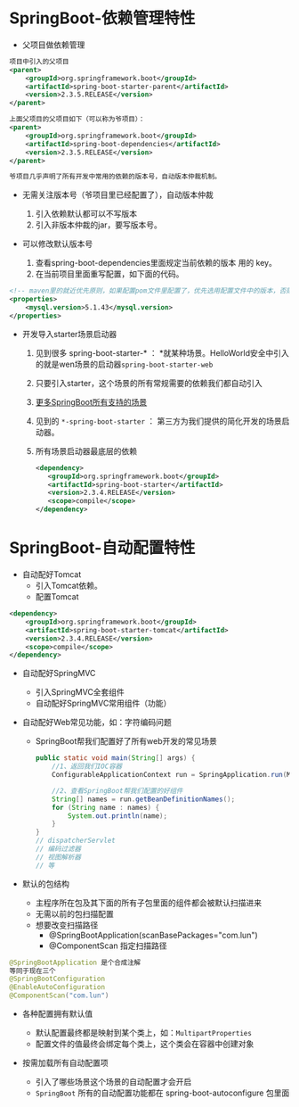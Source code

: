 # SpringBoot-依赖管理特性

- 父项目做依赖管理

```xml
项目中引入的父项目
<parent>
	<groupId>org.springframework.boot</groupId>
	<artifactId>spring-boot-starter-parent</artifactId>
	<version>2.3.5.RELEASE</version>
</parent>

上面父项目的父项目如下（可以称为爷项目）：
<parent>
	<groupId>org.springframework.boot</groupId>
	<artifactId>spring-boot-dependencies</artifactId>
	<version>2.3.5.RELEASE</version>
</parent>

爷项目几乎声明了所有开发中常用的依赖的版本号，自动版本仲裁机制。 
```

- 无需关注版本号（爷项目里已经配置了），自动版本仲裁
  1. 引入依赖默认都可以不写版本
  2. 引入非版本仲裁的jar，要写版本号。

- 可以修改默认版本号
  1. 查看spring-boot-dependencies里面规定当前依赖的版本 用的 key。
  2. 在当前项目里面重写配置，如下面的代码。

```xml
<!-- maven里的就近优先原则，如果配置pom文件里配置了，优先选用配置文件中的版本，否则选用父项目的版本 -->
<properties>
	<mysql.version>5.1.43</mysql.version>
</properties>
```

- 开发导入starter场景启动器
  
  1. 见到很多 spring-boot-starter-* ： *就某种场景。HelloWorld安全中引入的就是wen场景的启动器`spring-boot-starter-web`
  
  2. 只要引入starter，这个场景的所有常规需要的依赖我们都自动引入
  
  3. [更多SpringBoot所有支持的场景](https://docs.spring.io/spring-boot/docs/current/reference/html/using-spring-boot.html#using-boot-starter)
  
  4. 见到的  `*-spring-boot-starter` ： 第三方为我们提供的简化开发的场景启动器。
  
  5. 所有场景启动器最底层的依赖
  
     ```xml
     <dependency>
     	<groupId>org.springframework.boot</groupId>
     	<artifactId>spring-boot-starter</artifactId>
     	<version>2.3.4.RELEASE</version>
     	<scope>compile</scope>
     </dependency>
     ```

# SpringBoot-自动配置特性


- 自动配好Tomcat
  - 引入Tomcat依赖。
  - 配置Tomcat

```xml
<dependency>
	<groupId>org.springframework.boot</groupId>
	<artifactId>spring-boot-starter-tomcat</artifactId>
	<version>2.3.4.RELEASE</version>
	<scope>compile</scope>
</dependency>
```

- 自动配好SpringMVC
  - 引入SpringMVC全套组件
  - 自动配好SpringMVC常用组件（功能）

- 自动配好Web常见功能，如：字符编码问题
  
  - SpringBoot帮我们配置好了所有web开发的常见场景
  
    ```java
    public static void main(String[] args) {
        //1、返回我们IOC容器
        ConfigurableApplicationContext run = SpringApplication.run(MainApplication.class, args);
    
        //2、查看SpringBoot帮我们配置的好组件
        String[] names = run.getBeanDefinitionNames();
        for (String name : names) {
            System.out.println(name);
        }
    }
    // dispatcherServlet
    // 编码过滤器
    // 视图解析器
    // 等
    ```

- 默认的包结构
  - 主程序所在包及其下面的所有子包里面的组件都会被默认扫描进来
  - 无需以前的包扫描配置
  - 想要改变扫描路径
    - @SpringBootApplication(scanBasePackages="com.lun")
    - @ComponentScan 指定扫描路径

```java
@SpringBootApplication 是个合成注解
等同于现在三个
@SpringBootConfiguration
@EnableAutoConfiguration
@ComponentScan("com.lun")
```

- 各种配置拥有默认值
  - 默认配置最终都是映射到某个类上，如：`MultipartProperties`
  - 配置文件的值最终会绑定每个类上，这个类会在容器中创建对象

- 按需加载所有自动配置项
  - 引入了哪些场景这个场景的自动配置才会开启
  - `SpringBoot` 所有的自动配置功能都在 spring-boot-autoconfigure 包里面
